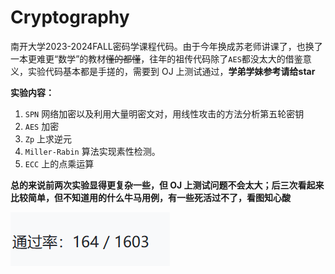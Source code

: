 # Cryptography
南开大学2023-2024FALL密码学课程代码。由于今年换成苏老师讲课了，也换了一本更难更“数学”的教材~~懂的都懂~~，往年的祖传代码除了`AES`都没太大的借鉴意义，实验代码基本都是手搓的，需要到 OJ 上测试通过，**学弟学妹参考请给star**

**实验内容：**
1. `SPN` 网络加密以及利用大量明密文对，用线性攻击的方法分析第五轮密钥
2. `AES` 加密
3. `Zp` 上求逆元
4. `Miller-Rabin` 算法实现素性检测。
5. `ECC` 上的点乘运算

**总的来说前两次实验显得更复杂一些，但 OJ 上测试问题不会太大；后三次看起来比较简单，但不知道用的什么牛马用例，有一些死活过不了，看图知心酸**

![寄寄寄](寄寄寄.png)
